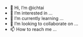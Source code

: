 - 👋 Hi, I’m @ichtai
- 👀 I’m interested in ...
- 🌱 I’m currently learning ...
- 💞️ I’m looking to collaborate on ...
- 📫 How to reach me ...

<!---
ichtai/ichtai is a ✨ special ✨ repository because its `README.md` (this file) appears on your GitHub profile.
You can click the Preview link to take a look at your changes.
--->
